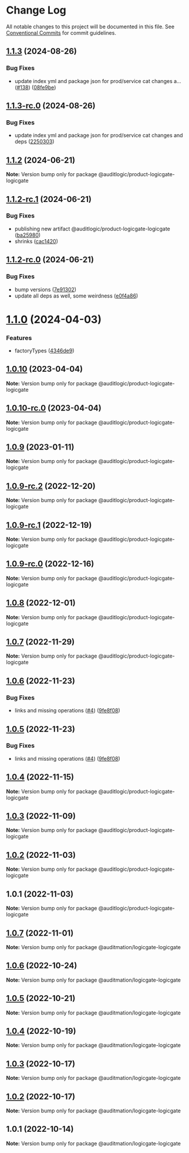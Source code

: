 # Change Log

All notable changes to this project will be documented in this file.
See [Conventional Commits](https://conventionalcommits.org) for commit guidelines.

## [1.1.3](https://github.com/auditlogic/product/compare/@auditlogic/product-logicgate-logicgate@1.1.2...@auditlogic/product-logicgate-logicgate@1.1.3) (2024-08-26)


### Bug Fixes

* update index yml and package json for prod/service cat changes a… ([#138](https://github.com/auditlogic/product/issues/138)) ([08fe9be](https://github.com/auditlogic/product/commit/08fe9beb1c8457462a19bc69caa02e6212d97e1a))





## [1.1.3-rc.0](https://github.com/auditlogic/product/compare/@auditlogic/product-logicgate-logicgate@1.1.2...@auditlogic/product-logicgate-logicgate@1.1.3-rc.0) (2024-08-26)


### Bug Fixes

* update index yml and package json for prod/service cat changes and deps ([2250303](https://github.com/auditlogic/product/commit/225030363a363608240135b7ebed386b28f01e4b))





## [1.1.2](https://github.com/auditlogic/product/compare/@auditlogic/product-logicgate-logicgate@1.1.2-rc.1...@auditlogic/product-logicgate-logicgate@1.1.2) (2024-06-21)

**Note:** Version bump only for package @auditlogic/product-logicgate-logicgate





## [1.1.2-rc.1](https://github.com/auditlogic/product/compare/@auditlogic/product-logicgate-logicgate@1.1.2-rc.0...@auditlogic/product-logicgate-logicgate@1.1.2-rc.1) (2024-06-21)


### Bug Fixes

* publishing new artifact @auditlogic/product-logicgate-logicgate ([ba25980](https://github.com/auditlogic/product/commit/ba259802b7862ccbc98ebabff502c4d4eabd77f2))
* shrinks ([cac1420](https://github.com/auditlogic/product/commit/cac14200fefcd8183ab69fe89a47bd3f70f563e9))





## [1.1.2-rc.0](https://github.com/auditlogic/product/compare/@auditlogic/product-logicgate-logicgate@1.1.0...@auditlogic/product-logicgate-logicgate@1.1.2-rc.0) (2024-06-21)


### Bug Fixes

* bump versions ([7e91302](https://github.com/auditlogic/product/commit/7e913023b8b312150ed7762c32fbbe616be71de5))
* update all deps as well, some weirdness ([e0f4a86](https://github.com/auditlogic/product/commit/e0f4a864714e2d3de6bbf3da014d5312fe53be2f))





# [1.1.0](https://github.com/auditlogic/product/compare/@auditlogic/product-logicgate-logicgate@1.0.10...@auditlogic/product-logicgate-logicgate@1.1.0) (2024-04-03)


### Features

* factoryTypes ([4346de9](https://github.com/auditlogic/product/commit/4346de92693aee892fccf725338ffc7b80ab182b))





## [1.0.10](https://github.com/auditlogic/product/compare/@auditlogic/product-logicgate-logicgate@1.0.9...@auditlogic/product-logicgate-logicgate@1.0.10) (2023-04-04)

**Note:** Version bump only for package @auditlogic/product-logicgate-logicgate





## [1.0.10-rc.0](https://github.com/auditlogic/product/compare/@auditlogic/product-logicgate-logicgate@1.0.9...@auditlogic/product-logicgate-logicgate@1.0.10-rc.0) (2023-04-04)

**Note:** Version bump only for package @auditlogic/product-logicgate-logicgate





## [1.0.9](https://github.com/auditlogic/product/compare/@auditlogic/product-logicgate-logicgate@1.0.9-rc.2...@auditlogic/product-logicgate-logicgate@1.0.9) (2023-01-11)

**Note:** Version bump only for package @auditlogic/product-logicgate-logicgate





## [1.0.9-rc.2](https://github.com/auditlogic/product/compare/@auditlogic/product-logicgate-logicgate@1.0.8...@auditlogic/product-logicgate-logicgate@1.0.9-rc.2) (2022-12-20)

**Note:** Version bump only for package @auditlogic/product-logicgate-logicgate





## [1.0.9-rc.1](https://github.com/auditlogic/product/compare/@auditlogic/product-logicgate-logicgate@1.0.8...@auditlogic/product-logicgate-logicgate@1.0.9-rc.1) (2022-12-19)

**Note:** Version bump only for package @auditlogic/product-logicgate-logicgate





## [1.0.9-rc.0](https://github.com/auditlogic/product/compare/@auditlogic/product-logicgate-logicgate@1.0.8...@auditlogic/product-logicgate-logicgate@1.0.9-rc.0) (2022-12-16)

**Note:** Version bump only for package @auditlogic/product-logicgate-logicgate





## [1.0.8](https://github.com/auditlogic/product/compare/@auditlogic/product-logicgate-logicgate@1.0.7...@auditlogic/product-logicgate-logicgate@1.0.8) (2022-12-01)

**Note:** Version bump only for package @auditlogic/product-logicgate-logicgate





## [1.0.7](https://github.com/auditlogic/product/compare/@auditlogic/product-logicgate-logicgate@1.0.6...@auditlogic/product-logicgate-logicgate@1.0.7) (2022-11-29)

**Note:** Version bump only for package @auditlogic/product-logicgate-logicgate





## [1.0.6](https://github.com/auditlogic/product/compare/@auditlogic/product-logicgate-logicgate@1.0.4...@auditlogic/product-logicgate-logicgate@1.0.6) (2022-11-23)


### Bug Fixes

* links and missing operations ([#4](https://github.com/auditlogic/product/issues/4)) ([9fe8f08](https://github.com/auditlogic/product/commit/9fe8f08fe7c57fdb79f991ac35bd6ac2e7dcad38))





## [1.0.5](https://github.com/auditlogic/product/compare/@auditlogic/product-logicgate-logicgate@1.0.4...@auditlogic/product-logicgate-logicgate@1.0.5) (2022-11-23)


### Bug Fixes

* links and missing operations ([#4](https://github.com/auditlogic/product/issues/4)) ([9fe8f08](https://github.com/auditlogic/product/commit/9fe8f08fe7c57fdb79f991ac35bd6ac2e7dcad38))





## [1.0.4](https://github.com/auditlogic/product/compare/@auditlogic/product-logicgate-logicgate@1.0.3...@auditlogic/product-logicgate-logicgate@1.0.4) (2022-11-15)

**Note:** Version bump only for package @auditlogic/product-logicgate-logicgate





## [1.0.3](https://github.com/auditlogic/product/compare/@auditlogic/product-logicgate-logicgate@1.0.2...@auditlogic/product-logicgate-logicgate@1.0.3) (2022-11-09)

**Note:** Version bump only for package @auditlogic/product-logicgate-logicgate





## [1.0.2](https://github.com/auditlogic/product/compare/@auditlogic/product-logicgate-logicgate@1.0.1...@auditlogic/product-logicgate-logicgate@1.0.2) (2022-11-03)

**Note:** Version bump only for package @auditlogic/product-logicgate-logicgate





## 1.0.1 (2022-11-03)

**Note:** Version bump only for package @auditlogic/product-logicgate-logicgate





## [1.0.7](https://github.com/auditmation/store-content/compare/@auditmation/logicgate-logicgate@1.0.6...@auditmation/logicgate-logicgate@1.0.7) (2022-11-01)

**Note:** Version bump only for package @auditmation/logicgate-logicgate





## [1.0.6](https://github.com/auditmation/store-content/compare/@auditmation/logicgate-logicgate@1.0.5...@auditmation/logicgate-logicgate@1.0.6) (2022-10-24)

**Note:** Version bump only for package @auditmation/logicgate-logicgate





## [1.0.5](https://github.com/auditmation/store-content/compare/@auditmation/logicgate-logicgate@1.0.4...@auditmation/logicgate-logicgate@1.0.5) (2022-10-21)

**Note:** Version bump only for package @auditmation/logicgate-logicgate





## [1.0.4](https://github.com/auditmation/store-content/compare/@auditmation/logicgate-logicgate@1.0.3...@auditmation/logicgate-logicgate@1.0.4) (2022-10-19)

**Note:** Version bump only for package @auditmation/logicgate-logicgate





## [1.0.3](https://github.com/auditmation/store-content/compare/@auditmation/logicgate-logicgate@1.0.2...@auditmation/logicgate-logicgate@1.0.3) (2022-10-17)

**Note:** Version bump only for package @auditmation/logicgate-logicgate





## [1.0.2](https://github.com/auditmation/store-content/compare/@auditmation/logicgate-logicgate@1.0.1...@auditmation/logicgate-logicgate@1.0.2) (2022-10-17)

**Note:** Version bump only for package @auditmation/logicgate-logicgate





## 1.0.1 (2022-10-14)

**Note:** Version bump only for package @auditmation/logicgate-logicgate

